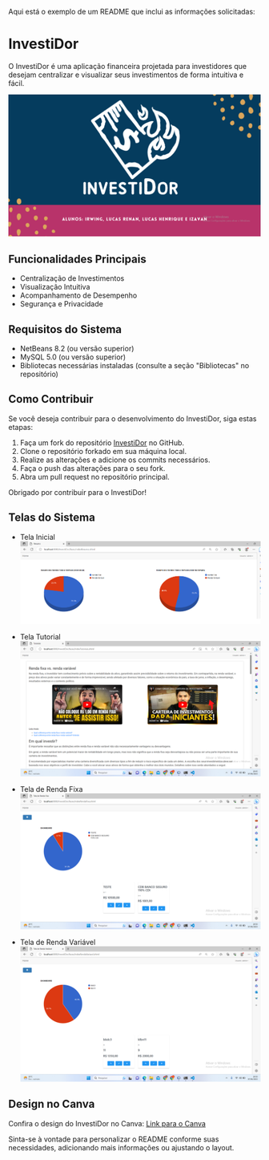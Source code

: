 Aqui está o exemplo de um README que inclui as informações solicitadas:

# InvestiDor

O InvestiDor é uma aplicação financeira projetada para investidores que desejam centralizar e visualizar seus investimentos de forma intuitiva e fácil.

![Capa do InvestiDor](./imagens/capa_investidor.png)

## Funcionalidades Principais

- Centralização de Investimentos
- Visualização Intuitiva
- Acompanhamento de Desempenho
- Segurança e Privacidade

## Requisitos do Sistema

- NetBeans 8.2 (ou versão superior)
- MySQL 5.0 (ou versão superior)
- Bibliotecas necessárias instaladas (consulte a seção "Bibliotecas" no repositório)

## Como Contribuir

Se você deseja contribuir para o desenvolvimento do InvestiDor, siga estas etapas:

1. Faça um fork do repositório [InvestiDor](https://github.com/IzavanCorreia/InvestiDor) no GitHub.
2. Clone o repositório forkado em sua máquina local.
3. Realize as alterações e adicione os commits necessários.
4. Faça o push das alterações para o seu fork.
5. Abra um pull request no repositório principal.

Obrigado por contribuir para o InvestiDor!

## Telas do Sistema

- Tela Inicial
  ![Tela Inicial](./imagens/Tela_inicial.png)

- Tela Tutorial
  ![Tela Tutorial](./imagens/tutorial_investidor.png)

- Tela de Renda Fixa
  ![Tela de Renda Fixa](./imagens/tela_rendafixa.png)

- Tela de Renda Variável
  ![Tela de Renda Variável](./imagens/tela_rendavariavel.png)

## Design no Canva

Confira o design do InvestiDor no Canva: [Link para o Canva](https://www.canva.com/design/DAFd37APq7s/im4U6vChz1Uq67J7a3S-gA/view)

Sinta-se à vontade para personalizar o README conforme suas necessidades, adicionando mais informações ou ajustando o layout.